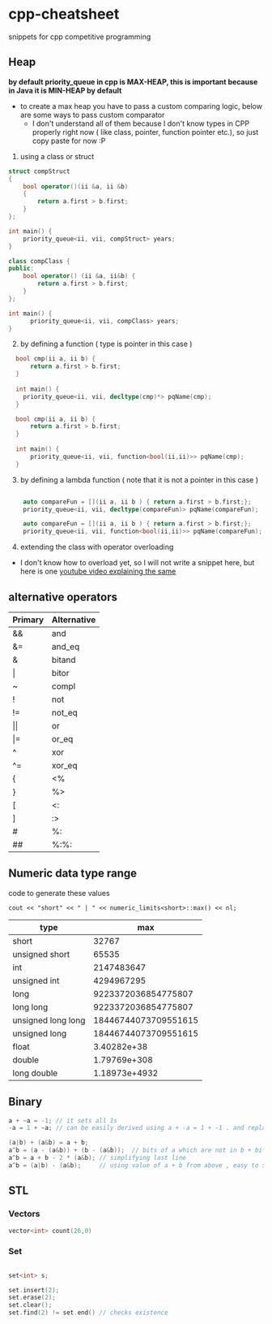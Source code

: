 # cpp-cheatsheet
snippets for cpp competitive programming

## Heap

**by default priority_queue in cpp is MAX-HEAP, this is important because in Java it is MIN-HEAP by default**

- to create a max heap you have to pass a custom comparing logic, below are some ways to pass custom comparator
  - I don't understand all of them because I don't know types in CPP properly right now ( like class, pointer, function pointer etc.), so just copy paste for now :P

1. using a class or struct
```cpp
struct compStruct
{
    bool operator()(ii &a, ii &b)
    {
        return a.first > b.first;
    }
};

int main() {
    priority_queue<ii, vii, compStruct> years;
}
```
```cpp
class compClass {
public:
    bool operator() (ii &a, ii&b) {
        return a.first > b.first;
    }
};

int main() {
      priority_queue<ii, vii, compClass> years;
}
```
2. by defining a function ( type is pointer in this case )
```cpp
  bool cmp(ii a, ii b) {
      return a.first > b.first;
  }
  
  int main() {
    priority_queue<ii, vii, decltype(cmp)*> pqName(cmp);
  }
```
```cpp
  bool cmp(ii a, ii b) {
      return a.first > b.first;
  }
  
  int main() {
      priority_queue<ii, vii, function<bool(ii,ii)>> pqName(cmp);
  }
```
3. by defining a lambda function ( note that it is not a pointer in this case )
```cpp

    auto compareFun = [](ii a, ii b ) { return a.first > b.first;};
    priority_queue<ii, vii, decltype(compareFun)> pqName(compareFun);
```
```cpp
    auto compareFun = [](ii a, ii b ) { return a.first > b.first;};
    priority_queue<ii, vii, function<bool(ii,ii)>> pqName(compareFun);
```
4. extending the class with operator overloading
  - I don't know how to overload yet, so I will not write a snippet here, but here is one [youtube video explaining the same](https://www.youtube.com/watch?v=mQZshO2DY4Q)

## alternative operators

|Primary|Alternative|
|-|-|
|  &&	| and	|
|  &=	| and_eq	|
|  &	| bitand	|
|  \|	| bitor	|
|  ~	| compl	|
|  !	| not	|
|  !=	| not_eq	|
|  \|\|	| or	|
|  \|=	| or_eq	|
|  ^	| xor	|
|  ^=	| xor_eq	|
|  {	| <%	|
|  }	| %>	|
|  [	| <:	|
|  ]	| :>	|
|  #	| %:	|
|  ##	| %:%:	|



## Numeric data type range

code to generate these values

`cout << "short" << " | " << numeric_limits<short>::max() << nl;`

|type|max|
|--|--|
|short | 32767
|unsigned short | 65535
|int | 2147483647
|unsigned int | 4294967295
|long | 9223372036854775807
|long long | 9223372036854775807
|unsigned long long | 18446744073709551615
|unsigned long | 18446744073709551615
|float | 3.40282e+38
|double | 1.79769e+308
|long double | 1.18973e+4932

## Binary
``` cpp
a + ~a = -1; // it sets all 1s
-a = 1 + ~a; // can be easily derived using a + -a = 1 + -1 . and replace -1 from previous

(a|b) + (a&b) = a + b;
a^b = (a - (a&b)) + (b - (a&b));  // bits of a which are not in b + bits of b which are not in a
a^b = a + b - 2 * (a&b); // simplifying last line
a^b = (a|b) - (a&b);     // using value of a + b from above , easy to see in venn diagram also , because xor is symmetric difference
```


## STL

### Vectors

```cpp
vector<int> count(26,0)
```

### Set
```cpp

set<int> s;

set.insert(2);
set.erase(2);
set.clear();
set.find(2) != set.end() // checks existence
```

